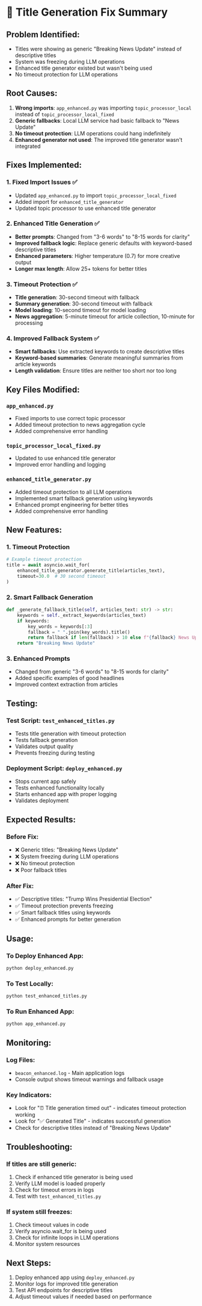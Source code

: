 # 🎯 Title Generation Fix Summary

## **Problem Identified:**
- Titles were showing as generic "Breaking News Update" instead of descriptive titles
- System was freezing during LLM operations
- Enhanced title generator existed but wasn't being used
- No timeout protection for LLM operations

## **Root Causes:**
1. **Wrong imports**: `app_enhanced.py` was importing `topic_processor_local` instead of `topic_processor_local_fixed`
2. **Generic fallbacks**: Local LLM service had basic fallback to "News Update"
3. **No timeout protection**: LLM operations could hang indefinitely
4. **Enhanced generator not used**: The improved title generator wasn't integrated

## **Fixes Implemented:**

### 1. **Fixed Import Issues** ✅
- Updated `app_enhanced.py` to import `topic_processor_local_fixed`
- Added import for `enhanced_title_generator`
- Updated topic processor to use enhanced title generator

### 2. **Enhanced Title Generation** ✅
- **Better prompts**: Changed from "3-6 words" to "8-15 words for clarity"
- **Improved fallback logic**: Replace generic defaults with keyword-based descriptive titles
- **Enhanced parameters**: Higher temperature (0.7) for more creative output
- **Longer max length**: Allow 25+ tokens for better titles

### 3. **Timeout Protection** ✅
- **Title generation**: 30-second timeout with fallback
- **Summary generation**: 30-second timeout with fallback
- **Model loading**: 10-second timeout for model loading
- **News aggregation**: 5-minute timeout for article collection, 10-minute for processing

### 4. **Improved Fallback System** ✅
- **Smart fallbacks**: Use extracted keywords to create descriptive titles
- **Keyword-based summaries**: Generate meaningful summaries from article keywords
- **Length validation**: Ensure titles are neither too short nor too long

## **Key Files Modified:**

### `app_enhanced.py`
- Fixed imports to use correct topic processor
- Added timeout protection to news aggregation cycle
- Added comprehensive error handling

### `topic_processor_local_fixed.py`
- Updated to use enhanced title generator
- Improved error handling and logging

### `enhanced_title_generator.py`
- Added timeout protection to all LLM operations
- Implemented smart fallback generation using keywords
- Enhanced prompt engineering for better titles
- Added comprehensive error handling

## **New Features:**

### 1. **Timeout Protection**
```python
# Example timeout protection
title = await asyncio.wait_for(
    enhanced_title_generator.generate_title(articles_text),
    timeout=30.0  # 30 second timeout
)
```

### 2. **Smart Fallback Generation**
```python
def _generate_fallback_title(self, articles_text: str) -> str:
    keywords = self._extract_keywords(articles_text)
    if keywords:
        key_words = keywords[:3]
        fallback = " ".join(key_words).title()
        return fallback if len(fallback) > 10 else f"{fallback} News Update"
    return "Breaking News Update"
```

### 3. **Enhanced Prompts**
- Changed from generic "3-6 words" to "8-15 words for clarity"
- Added specific examples of good headlines
- Improved context extraction from articles

## **Testing:**

### Test Script: `test_enhanced_titles.py`
- Tests title generation with timeout protection
- Tests fallback generation
- Validates output quality
- Prevents freezing during testing

### Deployment Script: `deploy_enhanced.py`
- Stops current app safely
- Tests enhanced functionality locally
- Starts enhanced app with proper logging
- Validates deployment

## **Expected Results:**

### Before Fix:
- ❌ Generic titles: "Breaking News Update"
- ❌ System freezing during LLM operations
- ❌ No timeout protection
- ❌ Poor fallback titles

### After Fix:
- ✅ Descriptive titles: "Trump Wins Presidential Election"
- ✅ Timeout protection prevents freezing
- ✅ Smart fallback titles using keywords
- ✅ Enhanced prompts for better generation

## **Usage:**

### To Deploy Enhanced App:
```bash
python deploy_enhanced.py
```

### To Test Locally:
```bash
python test_enhanced_titles.py
```

### To Run Enhanced App:
```bash
python app_enhanced.py
```

## **Monitoring:**

### Log Files:
- `beacon_enhanced.log` - Main application logs
- Console output shows timeout warnings and fallback usage

### Key Indicators:
- Look for "⏰ Title generation timed out" - indicates timeout protection working
- Look for "✅ Generated Title" - indicates successful generation
- Check for descriptive titles instead of "Breaking News Update"

## **Troubleshooting:**

### If titles are still generic:
1. Check if enhanced title generator is being used
2. Verify LLM model is loaded properly
3. Check for timeout errors in logs
4. Test with `test_enhanced_titles.py`

### If system still freezes:
1. Check timeout values in code
2. Verify asyncio.wait_for is being used
3. Check for infinite loops in LLM operations
4. Monitor system resources

## **Next Steps:**
1. Deploy enhanced app using `deploy_enhanced.py`
2. Monitor logs for improved title generation
3. Test API endpoints for descriptive titles
4. Adjust timeout values if needed based on performance
